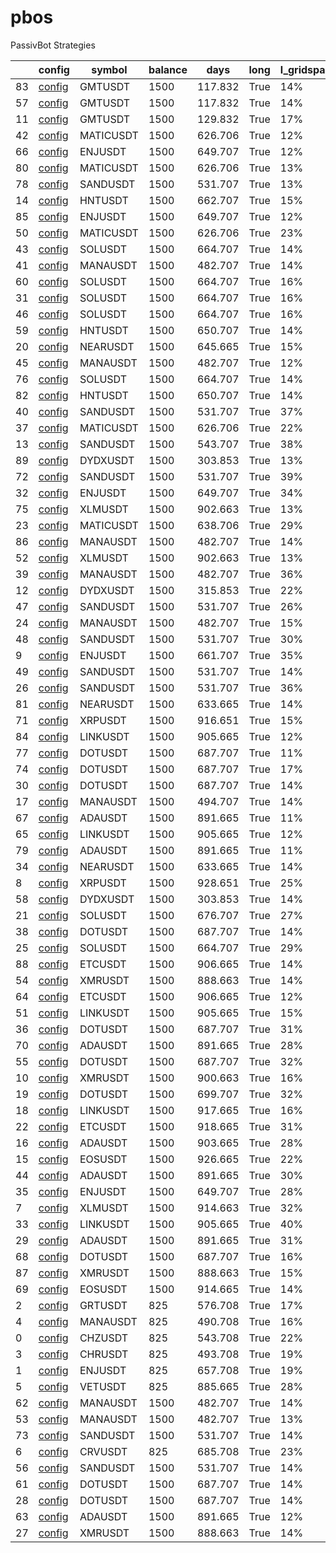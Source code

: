 # pbos
PassivBot Strategies

|    | config                                                                                                                                                         | symbol    |   balance |    days | long   | l_gridspan   |   l_we | l_adg   | l_gain   | l_bkrupt   | short   | s_gridspan   |     s_we | s_adg    | s_gain   | s_bkrupt   |
|----|----------------------------------------------------------------------------------------------------------------------------------------------------------------|-----------|-----------|---------|--------|--------------|--------|---------|----------|------------|---------|--------------|----------|----------|----------|------------|
| 83 | [config](https://github.com/tedyptedto/pbos/blob/main//flyingtoaster/passivbot_v5.7.1-main/configs/live/PBSO/1.4/GMTUSDT_20220721074803_ad155/config.json)     | GMTUSDT   |      1500 | 117.832 | True   | 14%          |    1   | 1.01%   | 245.0%   | 99.77%     | True    | 26%          | 0.115131 | 0.118%   | 12.15%   | 90.44%     |
| 57 | [config](https://github.com/tedyptedto/pbos/blob/main//flyingtoaster/passivbot_v5.7.1-main/configs/live/PBSO/5.7.0/GMTUSDT_20220719121510_7aed7/config.json)   | GMTUSDT   |      1500 | 117.832 | True   | 14%          |    1   | 0.852%  | 461.4%   | 99.25%     | True    | 13%          | 0.1      | 0.0905%  | 12.64%   | 100.0%     |
| 11 | [config](https://github.com/tedyptedto/pbos/blob/main//flyingtoaster/passivbot_v5.7.1-main/configs/live/PBSO/1.5/GMTUSDT_20220723093109_e541e/config.json)     | GMTUSDT   |      1500 | 129.832 | True   | 17%          |    1   | 0.777%  | 176.4%   | 99.85%     | True    | 26%          | 0.1      | 0.0938%  | 11.96%   | 100.0%     |
| 42 | [config](https://github.com/tedyptedto/pbos/blob/main//flyingtoaster/passivbot_v5.7.1-main/configs/live/PBSO/5.7.0/MATICUSDT_20220718170718_17e47/config.json) | MATICUSDT |      1500 | 626.706 | True   | 12%          |    1   | 0.733%  | 5021.0%  | 99.94%     | True    | 18%          | 0.1      | 0.0215%  | 15.01%   | 100.0%     |
| 66 | [config](https://github.com/tedyptedto/pbos/blob/main//flyingtoaster/passivbot_v5.7.1-main/configs/live/PBSO/5.7.0/ENJUSDT_20220718170718_17e47/config.json)   | ENJUSDT   |      1500 | 649.707 | True   | 12%          |    1   | 0.673%  | 4639.0%  | 99.98%     | True    | 18%          | 0.1      | 0.0261%  | 19.12%   | 100.0%     |
| 80 | [config](https://github.com/tedyptedto/pbos/blob/main//flyingtoaster/passivbot_v5.7.1-main/configs/live/PBSO/1.4/MATICUSDT_20220721074803_ad155/config.json)   | MATICUSDT |      1500 | 626.706 | True   | 13%          |    1   | 0.658%  | 3282.0%  | 99.92%     | True    | 47%          | 0.19087  | 0.038%   | 27.17%   | 100.0%     |
| 78 | [config](https://github.com/tedyptedto/pbos/blob/main//flyingtoaster/passivbot_v5.7.1-main/configs/live/PBSO/1.4/SANDUSDT_20220723033310_f0eb5/config.json)    | SANDUSDT  |      1500 | 531.707 | True   | 13%          |    1   | 0.579%  | 1583.0%  | 99.93%     | True    | 37%          | 0.185833 | 0.0389%  | 23.01%   | 100.0%     |
| 14 | [config](https://github.com/tedyptedto/pbos/blob/main//flyingtoaster/passivbot_v5.7.1-main/configs/live/PBSO/1.5/HNTUSDT_20220723093109_e541e/config.json)     | HNTUSDT   |      1500 | 662.707 | True   | 15%          |    1   | 0.57%   | 3559.0%  | 99.34%     | True    | 56%          | 0.1      | 0.0203%  | 14.36%   | 100.0%     |
| 85 | [config](https://github.com/tedyptedto/pbos/blob/main//flyingtoaster/passivbot_v5.7.1-main/configs/live/PBSO/1.4/ENJUSDT_20220721074803_ad155/config.json)     | ENJUSDT   |      1500 | 649.707 | True   | 12%          |    1   | 0.492%  | 2089.0%  | 99.98%     | True    | 29%          | 0.169371 | 0.0472%  | 35.8%    | 100.0%     |
| 50 | [config](https://github.com/tedyptedto/pbos/blob/main//flyingtoaster/passivbot_v5.7.1-main/configs/live/PBSO/5.7.0/MATICUSDT_20220713182404_b9c8f/config.json) | MATICUSDT |      1500 | 626.706 | True   | 23%          |    1   | 0.49%   | 1821.0%  | 99.79%     | True    | 48%          | 0.1      | 0.0239%  | 16.17%   | 100.0%     |
| 43 | [config](https://github.com/tedyptedto/pbos/blob/main//flyingtoaster/passivbot_v5.7.1-main/configs/live/PBSO/5.7.0/SOLUSDT_20220717071307_ad2c7/config.json)   | SOLUSDT   |      1500 | 664.707 | True   | 14%          |    1   | 0.488%  | 2356.0%  | 99.81%     | True    | 17%          | 0.1      | 0.0432%  | 22.04%   | 88.51%     |
| 41 | [config](https://github.com/tedyptedto/pbos/blob/main//flyingtoaster/passivbot_v5.7.1-main/configs/live/PBSO/5.7.0/MANAUSDT_20220717071307_ad2c7/config.json)  | MANAUSDT  |      1500 | 482.707 | True   | 14%          |    1   | 0.486%  | 992.6%   | 99.97%     | True    | 11%          | 0.1      | 0.0478%  | 27.1%    | 100.0%     |
| 60 | [config](https://github.com/tedyptedto/pbos/blob/main//flyingtoaster/passivbot_v5.7.1-main/configs/live/PBSO/5.7.0/SOLUSDT_20220716051312_e271d/config.json)   | SOLUSDT   |      1500 | 664.707 | True   | 16%          |    1   | 0.476%  | 2027.0%  | 99.83%     | True    | 56%          | 0.1      | 0.0421%  | 11.88%   | 59.54%     |
| 31 | [config](https://github.com/tedyptedto/pbos/blob/main//flyingtoaster/passivbot_v5.7.1-main/configs/live/PBSO/5.7.0/SOLUSDT_20220713182404_b9c8f/config.json)   | SOLUSDT   |      1500 | 664.707 | True   | 16%          |    1   | 0.476%  | 2141.0%  | 99.85%     | True    | 43%          | 0.1      | 0.032%   | 11.57%   | 82.7%      |
| 46 | [config](https://github.com/tedyptedto/pbos/blob/main//flyingtoaster/passivbot_v5.7.1-main/configs/live/PBSO/5.7.0/SOLUSDT_20220715083342_969fe/config.json)   | SOLUSDT   |      1500 | 664.707 | True   | 16%          |    1   | 0.476%  | 2027.0%  | 99.83%     | True    | 56%          | 0.1      | 0.0421%  | 11.88%   | 59.54%     |
| 59 | [config](https://github.com/tedyptedto/pbos/blob/main//flyingtoaster/passivbot_v5.7.1-main/configs/live/PBSO/5.7.0/HNTUSDT_20220719121510_7aed7/config.json)   | HNTUSDT   |      1500 | 650.707 | True   | 14%          |    1   | 0.47%   | 1739.0%  | 99.95%     | True    | 16%          | 0.1      | 0.0262%  | 18.99%   | 100.0%     |
| 20 | [config](https://github.com/tedyptedto/pbos/blob/main//flyingtoaster/passivbot_v5.7.1-main/configs/live/PBSO/1.5/NEARUSDT_20220723093109_e541e/config.json)    | NEARUSDT  |      1500 | 645.665 | True   | 15%          |    1   | 0.454%  | 1669.0%  | 99.91%     | True    | 34%          | 0.1      | 0.0244%  | 17.05%   | 100.0%     |
| 45 | [config](https://github.com/tedyptedto/pbos/blob/main//flyingtoaster/passivbot_v5.7.1-main/configs/live/PBSO/5.7.0/MANAUSDT_20220713182404_b9c8f/config.json)  | MANAUSDT  |      1500 | 482.707 | True   | 12%          |    1   | 0.454%  | 826.6%   | 99.98%     | True    | 10%          | 0.1      | 0.0434%  | 23.89%   | 100.0%     |
| 76 | [config](https://github.com/tedyptedto/pbos/blob/main//flyingtoaster/passivbot_v5.7.1-main/configs/live/PBSO/1.4/SOLUSDT_20220721074803_ad155/config.json)     | SOLUSDT   |      1500 | 664.707 | True   | 14%          |    1   | 0.449%  | 1814.0%  | 99.79%     | True    | 53%          | 0.114972 | 0.0442%  | 12.87%   | 58.11%     |
| 82 | [config](https://github.com/tedyptedto/pbos/blob/main//flyingtoaster/passivbot_v5.7.1-main/configs/live/PBSO/1.4/HNTUSDT_20220721074803_ad155/config.json)     | HNTUSDT   |      1500 | 650.707 | True   | 14%          |    1   | 0.447%  | 1637.0%  | 99.87%     | True    | 55%          | 0.157806 | 0.0352%  | 25.49%   | 100.0%     |
| 40 | [config](https://github.com/tedyptedto/pbos/blob/main//flyingtoaster/passivbot_v5.7.1-main/configs/live/PBSO/5.7.0/SANDUSDT_20220715022104_72ba6/config.json)  | SANDUSDT  |      1500 | 531.707 | True   | 37%          |    1   | 0.447%  | 855.4%   | 99.95%     | True    | 35%          | 0.1      | 0.019%   | 10.71%   | 100.0%     |
| 37 | [config](https://github.com/tedyptedto/pbos/blob/main//flyingtoaster/passivbot_v5.7.1-main/configs/live/PBSO/5.7.0/MATICUSDT_20220713075744_02a71/config.json) | MATICUSDT |      1500 | 626.706 | True   | 22%          |    1   | 0.442%  | 1186.0%  | 99.34%     | True    | 49%          | 0.1      | 0.0146%  | 9.589%   | 100.0%     |
| 13 | [config](https://github.com/tedyptedto/pbos/blob/main//flyingtoaster/passivbot_v5.7.1-main/configs/live/PBSO/1.5/SANDUSDT_20220723093109_e541e/config.json)    | SANDUSDT  |      1500 | 543.707 | True   | 38%          |    1   | 0.439%  | 869.1%   | 99.95%     | True    | 36%          | 0.1      | 0.0224%  | 13.07%   | 100.0%     |
| 89 | [config](https://github.com/tedyptedto/pbos/blob/main//flyingtoaster/passivbot_v5.7.1-main/configs/live/PBSO/1.4/DYDXUSDT_20220721074803_ad155/config.json)    | DYDXUSDT  |      1500 | 303.853 | True   | 13%          |    1   | 0.434%  | 248.3%   | 99.71%     | True    | 18%          | 0.166263 | 0.0912%  | 50.14%   | 100.0%     |
| 72 | [config](https://github.com/tedyptedto/pbos/blob/main//flyingtoaster/passivbot_v5.7.1-main/configs/live/PBSO/5.7.0/SANDUSDT_20220713182404_b9c8f/config.json)  | SANDUSDT  |      1500 | 531.707 | True   | 39%          |    1   | 0.417%  | 736.7%   | 99.97%     | True    | 36%          | 0.1      | 0.0275%  | 15.81%   | 100.0%     |
| 32 | [config](https://github.com/tedyptedto/pbos/blob/main//flyingtoaster/passivbot_v5.7.1-main/configs/live/PBSO/5.7.0/ENJUSDT_20220713182404_b9c8f/config.json)   | ENJUSDT   |      1500 | 649.707 | True   | 34%          |    1   | 0.416%  | 1197.0%  | 99.97%     | True    | 27%          | 0.1      | 0.0274%  | 19.58%   | 100.0%     |
| 75 | [config](https://github.com/tedyptedto/pbos/blob/main//flyingtoaster/passivbot_v5.7.1-main/configs/live/PBSO/1.4/XLMUSDT_20220721074803_ad155/config.json)     | XLMUSDT   |      1500 | 902.663 | True   | 13%          |    1   | 0.397%  | 1083.0%  | 99.97%     | True    | 36%          | 0.150607 | 0.0171%  | 16.88%   | 100.0%     |
| 23 | [config](https://github.com/tedyptedto/pbos/blob/main//flyingtoaster/passivbot_v5.7.1-main/configs/live/PBSO/1.5/MATICUSDT_20220723093109_e541e/config.json)   | MATICUSDT |      1500 | 638.706 | True   | 29%          |    1   | 0.392%  | 1009.0%  | 99.89%     | True    | 46%          | 0.1      | 0.0191%  | 14.58%   | 100.0%     |
| 86 | [config](https://github.com/tedyptedto/pbos/blob/main//flyingtoaster/passivbot_v5.7.1-main/configs/live/PBSO/1.4/MANAUSDT_20220721074803_ad155/config.json)    | MANAUSDT  |      1500 | 482.707 | True   | 14%          |    1   | 0.374%  | 480.9%   | 99.97%     | True    | 15%          | 0.109005 | 0.0417%  | 22.84%   | 100.0%     |
| 52 | [config](https://github.com/tedyptedto/pbos/blob/main//flyingtoaster/passivbot_v5.7.1-main/configs/live/PBSO/5.7.0/XLMUSDT_20220719121510_7aed7/config.json)   | XLMUSDT   |      1500 | 902.663 | True   | 13%          |    1   | 0.357%  | 972.9%   | 99.96%     | True    | 11%          | 0.1      | 0.0248%  | 25.63%   | 100.0%     |
| 39 | [config](https://github.com/tedyptedto/pbos/blob/main//flyingtoaster/passivbot_v5.7.1-main/configs/live/PBSO/5.7.0/MANAUSDT_20220715083342_969fe/config.json)  | MANAUSDT  |      1500 | 482.707 | True   | 36%          |    1   | 0.354%  | 415.1%   | 99.96%     | True    | 15%          | 0.1      | 0.0516%  | 28.68%   | 100.0%     |
| 12 | [config](https://github.com/tedyptedto/pbos/blob/main//flyingtoaster/passivbot_v5.7.1-main/configs/live/PBSO/1.5/DYDXUSDT_20220723093109_e541e/config.json)    | DYDXUSDT  |      1500 | 315.853 | True   | 22%          |    1   | 0.353%  | 195.2%   | 99.92%     | True    | 12%          | 0.1      | 0.0737%  | 38.93%   | 100.0%     |
| 47 | [config](https://github.com/tedyptedto/pbos/blob/main//flyingtoaster/passivbot_v5.7.1-main/configs/live/PBSO/5.7.0/SANDUSDT_20220713151530_949a2/config.json)  | SANDUSDT  |      1500 | 531.707 | True   | 26%          |    1   | 0.341%  | 489.4%   | 99.82%     | True    | 34%          | 0.1      | 0.026%   | 14.88%   | 100.0%     |
| 24 | [config](https://github.com/tedyptedto/pbos/blob/main//flyingtoaster/passivbot_v5.7.1-main/configs/live/PBSO/5.7.0/MANAUSDT_20220713075744_02a71/config.json)  | MANAUSDT  |      1500 | 482.707 | True   | 15%          |    1   | 0.338%  | 383.2%   | 99.95%     | True    | 8%           | 0.1      | 0.0363%  | 19.5%    | 100.0%     |
| 48 | [config](https://github.com/tedyptedto/pbos/blob/main//flyingtoaster/passivbot_v5.7.1-main/configs/live/PBSO/5.7.0/SANDUSDT_20220713075744_02a71/config.json)  | SANDUSDT  |      1500 | 531.707 | True   | 30%          |    1   | 0.329%  | 406.9%   | 99.88%     | True    | 34%          | 0.1      | 0.0207%  | 11.52%   | 100.0%     |
|  9 | [config](https://github.com/tedyptedto/pbos/blob/main//flyingtoaster/passivbot_v5.7.1-main/configs/live/PBSO/1.5/ENJUSDT_20220723093109_e541e/config.json)     | ENJUSDT   |      1500 | 661.707 | True   | 35%          |    1   | 0.323%  | 700.8%   | 99.99%     | True    | 25%          | 0.1      | 0.0264%  | 19.16%   | 100.0%     |
| 49 | [config](https://github.com/tedyptedto/pbos/blob/main//flyingtoaster/passivbot_v5.7.1-main/configs/live/PBSO/5.7.0/SANDUSDT_20220717071307_ad2c7/config.json)  | SANDUSDT  |      1500 | 531.707 | True   | 14%          |    1   | 0.316%  | 426.3%   | 99.86%     | True    | 14%          | 0.1      | 0.0255%  | 15.02%   | 100.0%     |
| 26 | [config](https://github.com/tedyptedto/pbos/blob/main//flyingtoaster/passivbot_v5.7.1-main/configs/live/PBSO/5.7.0/SANDUSDT_20220715083342_969fe/config.json)  | SANDUSDT  |      1500 | 531.707 | True   | 36%          |    1   | 0.314%  | 411.0%   | 99.89%     | True    | 38%          | 0.1      | 0.0221%  | 12.52%   | 100.0%     |
| 81 | [config](https://github.com/tedyptedto/pbos/blob/main//flyingtoaster/passivbot_v5.7.1-main/configs/live/PBSO/1.4/NEARUSDT_20220721074803_ad155/config.json)    | NEARUSDT  |      1500 | 633.665 | True   | 14%          |    1   | 0.313%  | 627.3%   | 99.94%     | True    | 36%          | 0.16382  | 0.0438%  | 31.71%   | 100.0%     |
| 71 | [config](https://github.com/tedyptedto/pbos/blob/main//flyingtoaster/passivbot_v5.7.1-main/configs/live/PBSO/5.7.0/XRPUSDT_20220719121510_7aed7/config.json)   | XRPUSDT   |      1500 | 916.651 | True   | 15%          |    1   | 0.308%  | 1497.0%  | 99.96%     | True    | 11%          | 0.1      | 0.0192%  | 19.9%    | 100.0%     |
| 84 | [config](https://github.com/tedyptedto/pbos/blob/main//flyingtoaster/passivbot_v5.7.1-main/configs/live/PBSO/1.4/LINKUSDT_20220721074803_ad155/config.json)    | LINKUSDT  |      1500 | 905.665 | True   | 12%          |    1   | 0.307%  | 1394.0%  | 99.74%     | True    | 22%          | 0.195398 | 0.0366%  | 39.19%   | 100.0%     |
| 77 | [config](https://github.com/tedyptedto/pbos/blob/main//flyingtoaster/passivbot_v5.7.1-main/configs/live/PBSO/1.4/DOTUSDT_20220723033310_f0eb5/config.json)     | DOTUSDT   |      1500 | 687.707 | True   | 11%          |    1   | 0.306%  | 706.8%   | 99.65%     | True    | 26%          | 0.169507 | 0.0258%  | 19.42%   | 100.0%     |
| 74 | [config](https://github.com/tedyptedto/pbos/blob/main//flyingtoaster/passivbot_v5.7.1-main/configs/live/PBSO/5.7.0/DOTUSDT_20220715083342_969fe/config.json)   | DOTUSDT   |      1500 | 687.707 | True   | 17%          |    1   | 0.306%  | 733.0%   | 99.83%     | True    | 22%          | 0.1      | 0.0184%  | 13.7%    | 100.0%     |
| 30 | [config](https://github.com/tedyptedto/pbos/blob/main//flyingtoaster/passivbot_v5.7.1-main/configs/live/PBSO/5.7.0/DOTUSDT_20220717071307_ad2c7/config.json)   | DOTUSDT   |      1500 | 687.707 | True   | 14%          |    1   | 0.3%    | 679.6%   | 99.4%      | True    | 17%          | 0.1      | 0.0232%  | 17.98%   | 100.0%     |
| 17 | [config](https://github.com/tedyptedto/pbos/blob/main//flyingtoaster/passivbot_v5.7.1-main/configs/live/PBSO/1.5/MANAUSDT_20220723093109_e541e/config.json)    | MANAUSDT  |      1500 | 494.707 | True   | 14%          |    1   | 0.3%    | 300.5%   | 99.93%     | True    | 33%          | 0.1      | 0.0738%  | 22.32%   | 61.38%     |
| 67 | [config](https://github.com/tedyptedto/pbos/blob/main//flyingtoaster/passivbot_v5.7.1-main/configs/live/PBSO/5.7.0/ADAUSDT_20220717071307_ad2c7/config.json)   | ADAUSDT   |      1500 | 891.665 | True   | 11%          |    1   | 0.298%  | 1064.0%  | 99.91%     | True    | 15%          | 0.1      | 0.0109%  | 10.57%   | 100.0%     |
| 65 | [config](https://github.com/tedyptedto/pbos/blob/main//flyingtoaster/passivbot_v5.7.1-main/configs/live/PBSO/5.7.0/LINKUSDT_20220718170718_17e47/config.json)  | LINKUSDT  |      1500 | 905.665 | True   | 12%          |    1   | 0.298%  | 1265.0%  | 99.91%     | True    | 10%          | 0.1      | 0.0184%  | 19.06%   | 100.0%     |
| 79 | [config](https://github.com/tedyptedto/pbos/blob/main//flyingtoaster/passivbot_v5.7.1-main/configs/live/PBSO/1.4/ADAUSDT_20220721074803_ad155/config.json)     | ADAUSDT   |      1500 | 891.665 | True   | 11%          |    1   | 0.298%  | 925.6%   | 99.91%     | True    | 29%          | 0.153424 | 0.0196%  | 19.06%   | 100.0%     |
| 34 | [config](https://github.com/tedyptedto/pbos/blob/main//flyingtoaster/passivbot_v5.7.1-main/configs/live/PBSO/5.7.0/NEARUSDT_20220719121510_7aed7/config.json)  | NEARUSDT  |      1500 | 633.665 | True   | 14%          |    1   | 0.296%  | 555.6%   | 99.93%     | True    | 19%          | 0.1      | 0.0271%  | 19.43%   | 100.0%     |
|  8 | [config](https://github.com/tedyptedto/pbos/blob/main//flyingtoaster/passivbot_v5.7.1-main/configs/live/PBSO/1.5/XRPUSDT_20220723093109_e541e/config.json)     | XRPUSDT   |      1500 | 928.651 | True   | 25%          |    1   | 0.293%  | 1303.0%  | 99.97%     | True    | 24%          | 0.1      | 0.0235%  | 23.34%   | 100.0%     |
| 58 | [config](https://github.com/tedyptedto/pbos/blob/main//flyingtoaster/passivbot_v5.7.1-main/configs/live/PBSO/5.7.0/DYDXUSDT_20220718170718_17e47/config.json)  | DYDXUSDT  |      1500 | 303.853 | True   | 14%          |    1   | 0.289%  | 141.1%   | 99.6%      | True    | 13%          | 0.1      | 0.0398%  | 13.37%   | 100.0%     |
| 21 | [config](https://github.com/tedyptedto/pbos/blob/main//flyingtoaster/passivbot_v5.7.1-main/configs/live/PBSO/1.5/SOLUSDT_20220723093109_e541e/config.json)     | SOLUSDT   |      1500 | 676.707 | True   | 27%          |    1   | 0.284%  | 535.5%   | 99.49%     | True    | 57%          | 0.1      | 0.0258%  | 10.3%    | 100.0%     |
| 38 | [config](https://github.com/tedyptedto/pbos/blob/main//flyingtoaster/passivbot_v5.7.1-main/configs/live/PBSO/5.7.0/DOTUSDT_20220720232313_ee288/config.json)   | DOTUSDT   |      1500 | 687.707 | True   | 14%          |    1   | 0.273%  | 528.1%   | 99.39%     | True    | 15%          | 0.439553 | 0.101%   | 100.4%   | 100.0%     |
| 25 | [config](https://github.com/tedyptedto/pbos/blob/main//flyingtoaster/passivbot_v5.7.1-main/configs/live/PBSO/5.7.0/SOLUSDT_20220713075744_02a71/config.json)   | SOLUSDT   |      1500 | 664.707 | True   | 29%          |    1   | 0.267%  | 418.2%   | 99.29%     | True    | 48%          | 0.1      | 0.0289%  | 9.617%   | 84.31%     |
| 88 | [config](https://github.com/tedyptedto/pbos/blob/main//flyingtoaster/passivbot_v5.7.1-main/configs/live/PBSO/1.4/ETCUSDT_20220721074803_ad155/config.json)     | ETCUSDT   |      1500 | 906.665 | True   | 14%          |    1   | 0.263%  | 889.6%   | 99.9%      | True    | 32%          | 0.185913 | 0.0229%  | 23.29%   | 100.0%     |
| 54 | [config](https://github.com/tedyptedto/pbos/blob/main//flyingtoaster/passivbot_v5.7.1-main/configs/live/PBSO/5.7.0/XMRUSDT_20220717071307_ad2c7/config.json)   | XMRUSDT   |      1500 | 888.663 | True   | 14%          |    1   | 0.257%  | 632.7%   | 99.56%     | True    | 13%          | 0.1      | 0.0208%  | 21.05%   | 100.0%     |
| 64 | [config](https://github.com/tedyptedto/pbos/blob/main//flyingtoaster/passivbot_v5.7.1-main/configs/live/PBSO/5.7.0/ETCUSDT_20220719121510_7aed7/config.json)   | ETCUSDT   |      1500 | 906.665 | True   | 12%          |    1   | 0.248%  | 769.3%   | 99.43%     | True    | 13%          | 0.1      | 0.0163%  | 16.55%   | 100.0%     |
| 51 | [config](https://github.com/tedyptedto/pbos/blob/main//flyingtoaster/passivbot_v5.7.1-main/configs/live/PBSO/5.7.0/LINKUSDT_20220713075744_02a71/config.json)  | LINKUSDT  |      1500 | 905.665 | True   | 15%          |    1   | 0.234%  | 641.8%   | 99.74%     | True    | 26%          | 0.1      | 0.0177%  | 17.61%   | 100.0%     |
| 36 | [config](https://github.com/tedyptedto/pbos/blob/main//flyingtoaster/passivbot_v5.7.1-main/configs/live/PBSO/5.7.0/DOTUSDT_20220715022104_72ba6/config.json)   | DOTUSDT   |      1500 | 687.707 | True   | 31%          |    1   | 0.233%  | 375.3%   | 99.78%     | True    | 20%          | 0.1      | 0.0146%  | 10.56%   | 100.0%     |
| 70 | [config](https://github.com/tedyptedto/pbos/blob/main//flyingtoaster/passivbot_v5.7.1-main/configs/live/PBSO/5.7.0/ADAUSDT_20220713075744_02a71/config.json)   | ADAUSDT   |      1500 | 891.665 | True   | 28%          |    1   | 0.231%  | 529.6%   | 99.96%     | True    | 51%          | 0.1      | 0.00698% | 6.463%   | 100.0%     |
| 55 | [config](https://github.com/tedyptedto/pbos/blob/main//flyingtoaster/passivbot_v5.7.1-main/configs/live/PBSO/5.7.0/DOTUSDT_20220713182404_b9c8f/config.json)   | DOTUSDT   |      1500 | 687.707 | True   | 32%          |    1   | 0.227%  | 353.8%   | 99.88%     | True    | 20%          | 0.1      | 0.0142%  | 10.34%   | 100.0%     |
| 10 | [config](https://github.com/tedyptedto/pbos/blob/main//flyingtoaster/passivbot_v5.7.1-main/configs/live/PBSO/1.5/XMRUSDT_20220723093109_e541e/config.json)     | XMRUSDT   |      1500 | 900.663 | True   | 16%          |    1   | 0.222%  | 621.5%   | 99.89%     | True    | 18%          | 0.1      | 0.0198%  | 19.61%   | 100.0%     |
| 19 | [config](https://github.com/tedyptedto/pbos/blob/main//flyingtoaster/passivbot_v5.7.1-main/configs/live/PBSO/1.5/DOTUSDT_20220723093109_e541e/config.json)     | DOTUSDT   |      1500 | 699.707 | True   | 32%          |    1   | 0.221%  | 349.5%   | 99.92%     | True    | 12%          | 0.1      | 0.218%   | 12.36%   | 12.69%     |
| 18 | [config](https://github.com/tedyptedto/pbos/blob/main//flyingtoaster/passivbot_v5.7.1-main/configs/live/PBSO/1.5/LINKUSDT_20220723093109_e541e/config.json)    | LINKUSDT  |      1500 | 917.665 | True   | 16%          |    1   | 0.215%  | 612.8%   | 99.86%     | True    | 24%          | 0.1      | 0.0183%  | 18.44%   | 100.0%     |
| 22 | [config](https://github.com/tedyptedto/pbos/blob/main//flyingtoaster/passivbot_v5.7.1-main/configs/live/PBSO/1.5/ETCUSDT_20220723093109_e541e/config.json)     | ETCUSDT   |      1500 | 918.665 | True   | 31%          |    1   | 0.215%  | 564.8%   | 99.88%     | True    | 36%          | 0.1      | 0.00717% | 11.36%   | 100.0%     |
| 16 | [config](https://github.com/tedyptedto/pbos/blob/main//flyingtoaster/passivbot_v5.7.1-main/configs/live/PBSO/1.5/ADAUSDT_20220723093109_e541e/config.json)     | ADAUSDT   |      1500 | 903.665 | True   | 28%          |    1   | 0.214%  | 552.5%   | 99.88%     | True    | 23%          | 0.1      | 0.0115%  | 11.11%   | 100.0%     |
| 15 | [config](https://github.com/tedyptedto/pbos/blob/main//flyingtoaster/passivbot_v5.7.1-main/configs/live/PBSO/1.5/EOSUSDT_20220723093109_e541e/config.json)     | EOSUSDT   |      1500 | 926.665 | True   | 22%          |    1   | 0.201%  | 498.2%   | 99.89%     | True    | 14%          | 0.1      | 0.0323%  | 33.59%   | 100.0%     |
| 44 | [config](https://github.com/tedyptedto/pbos/blob/main//flyingtoaster/passivbot_v5.7.1-main/configs/live/PBSO/5.7.0/ADAUSDT_20220713182404_b9c8f/config.json)   | ADAUSDT   |      1500 | 891.665 | True   | 30%          |    1   | 0.2%    | 471.8%   | 99.97%     | True    | 27%          | 0.1      | 0.0133%  | 12.62%   | 100.0%     |
| 35 | [config](https://github.com/tedyptedto/pbos/blob/main//flyingtoaster/passivbot_v5.7.1-main/configs/live/PBSO/5.7.0/ENJUSDT_20220713075744_02a71/config.json)   | ENJUSDT   |      1500 | 649.707 | True   | 28%          |    1   | 0.199%  | 238.8%   | 99.94%     | True    | 29%          | 0.1      | 0.0207%  | 14.45%   | 100.0%     |
|  7 | [config](https://github.com/tedyptedto/pbos/blob/main//flyingtoaster/passivbot_v5.7.1-main/configs/live/PBSO/1.5/XLMUSDT_20220723093109_e541e/config.json)     | XLMUSDT   |      1500 | 914.663 | True   | 32%          |    1   | 0.19%   | 439.0%   | 100.0%     | True    | 36%          | 0.1      | 0.0134%  | 13.2%    | 100.0%     |
| 33 | [config](https://github.com/tedyptedto/pbos/blob/main//flyingtoaster/passivbot_v5.7.1-main/configs/live/PBSO/5.7.0/LINKUSDT_20220713182404_b9c8f/config.json)  | LINKUSDT  |      1500 | 905.665 | True   | 40%          |    1   | 0.181%  | 371.4%   | 99.95%     | True    | 24%          | 0.1      | 0.016%   | 15.65%   | 100.0%     |
| 29 | [config](https://github.com/tedyptedto/pbos/blob/main//flyingtoaster/passivbot_v5.7.1-main/configs/live/PBSO/5.7.0/ADAUSDT_20220715083342_969fe/config.json)   | ADAUSDT   |      1500 | 891.665 | True   | 31%          |    1   | 0.158%  | 296.8%   | 99.72%     | True    | 51%          | 0.1      | 0.0114%  | 10.78%   | 100.0%     |
| 68 | [config](https://github.com/tedyptedto/pbos/blob/main//flyingtoaster/passivbot_v5.7.1-main/configs/live/PBSO/5.7.0/DOTUSDT_20220713075744_02a71/config.json)   | DOTUSDT   |      1500 | 687.707 | True   | 16%          |    1   | 0.158%  | 197.1%   | 99.46%     | True    | 33%          | 0.1      | 0.00649% | 4.653%   | 100.0%     |
| 87 | [config](https://github.com/tedyptedto/pbos/blob/main//flyingtoaster/passivbot_v5.7.1-main/configs/live/PBSO/1.4/XMRUSDT_20220721074803_ad155/config.json)     | XMRUSDT   |      1500 | 888.663 | True   | 15%          |    1   | 0.122%  | 198.2%   | 99.7%      | True    | 15%          | 0.15616  | 0.036%   | 37.8%    | 100.0%     |
| 69 | [config](https://github.com/tedyptedto/pbos/blob/main//flyingtoaster/passivbot_v5.7.1-main/configs/live/PBSO/5.7.0/EOSUSDT_20220719121510_7aed7/config.json)   | EOSUSDT   |      1500 | 914.665 | True   | 14%          |    1   | 0.104%  | 149.7%   | 99.82%     | True    | 17%          | 0.1      | 0.0163%  | 16.29%   | 100.0%     |
|  2 | [config](https://github.com/tedyptedto/pbos/blob/main//dotcom87/pb-configs-main/v5.7.0/single/GRTUSDT/config.json)                                             | GRTUSDT   |       825 | 576.708 | True   | 17%          |    0.2 | 0.0789% | 60.61%   | 100.0%     | True    | 20%          | 0.1      | 0.038%   | 25.31%   | 100.0%     |
|  4 | [config](https://github.com/tedyptedto/pbos/blob/main//dotcom87/pb-configs-main/v5.7.0/single/MANAUSDT/config.json)                                            | MANAUSDT  |       825 | 490.708 | True   | 16%          |    0.2 | 0.0763% | 47.47%   | 100.0%     | True    | 20%          | 0.1      | 0.0288%  | 15.84%   | 100.0%     |
|  0 | [config](https://github.com/tedyptedto/pbos/blob/main//dotcom87/pb-configs-main/v5.7.0/single/CHZUSDT/config.json)                                             | CHZUSDT   |       825 | 543.708 | True   | 22%          |    0.2 | 0.0688% | 47.56%   | 100.0%     | True    | 26%          | 0.1      | 0.0266%  | 16.14%   | 100.0%     |
|  3 | [config](https://github.com/tedyptedto/pbos/blob/main//dotcom87/pb-configs-main/v5.7.0/single/CHRUSDT/config.json)                                             | CHRUSDT   |       825 | 493.708 | True   | 19%          |    0.2 | 0.0608% | 36.34%   | 100.0%     | True    | 34%          | 0.1      | 0.0235%  | 13.48%   | 100.0%     |
|  1 | [config](https://github.com/tedyptedto/pbos/blob/main//dotcom87/pb-configs-main/v5.7.0/single/ENJUSDT/config.json)                                             | ENJUSDT   |       825 | 657.708 | True   | 19%          |    0.2 | 0.0564% | 46.68%   | 100.0%     | True    | 30%          | 0.1      | 0.0235%  | 17.57%   | 100.0%     |
|  5 | [config](https://github.com/tedyptedto/pbos/blob/main//dotcom87/pb-configs-main/v5.7.0/single/VETUSDT/config.json)                                             | VETUSDT   |       825 | 885.665 | True   | 28%          |    0.2 | 0.0481% | 53.89%   | 100.0%     | True    | 24%          | 0.1      | 0.0146%  | 14.08%   | 100.0%     |
| 62 | [config](https://github.com/tedyptedto/pbos/blob/main//flyingtoaster/passivbot_v5.7.1-main/configs/live/PBSO/5.7.0/MANAUSDT_20220716222523_a0560/config.json)  | MANAUSDT  |      1500 | 482.707 | True   | 14%          |    0.1 | 0.0455% | 26.93%   | 100.0%     | True    | 10%          | 0.1      | 0.0452%  | 25.32%   | 100.0%     |
| 53 | [config](https://github.com/tedyptedto/pbos/blob/main//flyingtoaster/passivbot_v5.7.1-main/configs/live/PBSO/5.7.0/MANAUSDT_20220716051312_e271d/config.json)  | MANAUSDT  |      1500 | 482.707 | True   | 13%          |    0.1 | 0.0379% | 21.07%   | 100.0%     | True    | 10%          | 0.1      | 0.0475%  | 26.52%   | 100.0%     |
| 73 | [config](https://github.com/tedyptedto/pbos/blob/main//flyingtoaster/passivbot_v5.7.1-main/configs/live/PBSO/5.7.0/SANDUSDT_20220716222523_a0560/config.json)  | SANDUSDT  |      1500 | 531.707 | True   | 14%          |    0.1 | 0.0337% | 20.66%   | 100.0%     | True    | 19%          | 0.1      | 0.0239%  | 13.91%   | 100.0%     |
|  6 | [config](https://github.com/tedyptedto/pbos/blob/main//dotcom87/pb-configs-main/v5.7.0/single/CRVUSDT/config.json)                                             | CRVUSDT   |       825 | 685.708 | True   | 23%          |    0.2 | 0.032%  | 25.52%   | 100.0%     | True    | 28%          | 0.1      | 0.0256%  | 22.82%   | 100.0%     |
| 56 | [config](https://github.com/tedyptedto/pbos/blob/main//flyingtoaster/passivbot_v5.7.1-main/configs/live/PBSO/5.7.0/SANDUSDT_20220716051312_e271d/config.json)  | SANDUSDT  |      1500 | 531.707 | True   | 14%          |    0.1 | 0.0308% | 18.79%   | 100.0%     | True    | 14%          | 0.1      | 0.0234%  | 13.74%   | 100.0%     |
| 61 | [config](https://github.com/tedyptedto/pbos/blob/main//flyingtoaster/passivbot_v5.7.1-main/configs/live/PBSO/5.7.0/DOTUSDT_20220716051312_e271d/config.json)   | DOTUSDT   |      1500 | 687.707 | True   | 14%          |    0.1 | 0.0257% | 20.18%   | 100.0%     | True    | 17%          | 0.1      | 0.0202%  | 15.61%   | 100.0%     |
| 28 | [config](https://github.com/tedyptedto/pbos/blob/main//flyingtoaster/passivbot_v5.7.1-main/configs/live/PBSO/5.7.0/DOTUSDT_20220716222523_a0560/config.json)   | DOTUSDT   |      1500 | 687.707 | True   | 14%          |    0.1 | 0.0228% | 17.73%   | 100.0%     | True    | 15%          | 0.1      | 0.0191%  | 14.57%   | 100.0%     |
| 63 | [config](https://github.com/tedyptedto/pbos/blob/main//flyingtoaster/passivbot_v5.7.1-main/configs/live/PBSO/5.7.0/ADAUSDT_20220716051312_e271d/config.json)   | ADAUSDT   |      1500 | 891.665 | True   | 12%          |    0.1 | 0.019%  | 19.36%   | 100.0%     | True    | 13%          | 0.1      | 0.0129%  | 12.6%    | 100.0%     |
| 27 | [config](https://github.com/tedyptedto/pbos/blob/main//flyingtoaster/passivbot_v5.7.1-main/configs/live/PBSO/5.7.0/XMRUSDT_20220716051312_e271d/config.json)   | XMRUSDT   |      1500 | 888.663 | True   | 14%          |    0.1 | 0.0159% | 15.63%   | 100.0%     | True    | 11%          | 0.1      | 0.0208%  | 21.12%   | 100.0%     |
